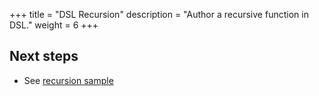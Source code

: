 +++
title = "DSL Recursion"
description = "Author a recursive function in DSL."
weight = 6
+++



## Next steps

* See [recursion sample](https://github.com/kubeflow/pipelines/blob/master/samples/basic/recursion.py)